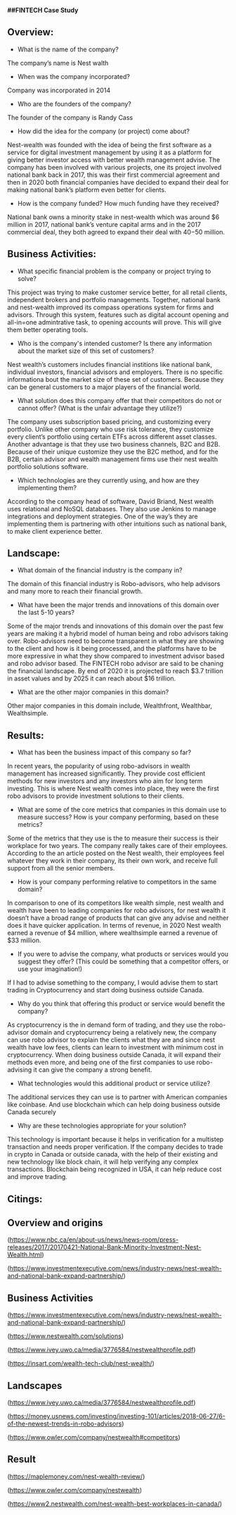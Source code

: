 **##FINTECH Case Study**

## Overview:

* What is the name of the company?

The company’s name is Nest walth

* When was the company incorporated?

Company was incorporated in 2014

* Who are the founders of the company?

The founder of the company is Randy Cass

* How did the idea for the company (or project) come about?

Nest-wealth was founded with the idea of being the first software as a service for digital investment management by using it as a platform for giving better investor access with better wealth management advise. The company has been involved with various projects, one its project involved national bank back in 2017, this was their first commercial agreement and then in 2020 both financial companies have decided to expand their deal for making national bank’s platform even better for clients. 

* How is the company funded? How much funding have they received?

National bank owns a minority stake in nest-wealth which was around $6 million in 2017, national bank’s venture capital arms and in the 2017 commercial deal, they both agreed to expand their deal with $40-$50 million.

## Business Activities:

* What specific financial problem is the company or project trying to solve?

This project was trying to make customer service better, for all retail clients, independent brokers and portfolio managements. Together, national bank and nest-wealth improved its compass operations system for firms and advisors. Through this system, features such as digital account opening and all-in=one admintrative task, to opening accounts will prove. This will give them better operating tools. 

* Who is the company's intended customer?  Is there any information about the market size of this set of customers?

Nest wealth’s customers includes financial institions like national bank, individual investors, financial advisors and employers. There is no specific informationa bout the market size of these set of customers. Because they can be general customers to a major players of the financial world. 

* What solution does this company offer that their competitors do not or cannot offer? (What is the unfair advantage they utilize?)

The company uses subscription based pricing, and customizing every portfolio. Unlike other company who use risk tolerance, they customize every client’s portfolio using certain ETFs across different asset classes. Another advantage is that they use two business channels, B2C and B2B. Because of their unique customize they use the B2C method, and for the B2B, certain advisor and wealth management firms use their nest wealth portfolio solutions software. 

* Which technologies are they currently using, and how are they implementing them?

According to the company head of software, David Briand, Nest wealth uses relational and NoSQL databases. They also use Jenkins to manage integrations and deployment strategies.  One of the way’s they are implementing them is partnering with other intuitions  such as national bank, to make client experience better.

## Landscape:

* What domain of the financial industry is the company in?

The domain of this financial industry is Robo-advisors, who help advisors and many more to reach their financial growth. 

* What have been the major trends and innovations of this domain over the last 5-10 years?

Some of the major trends and innovations of this domain over the past few years are making it a hybrid model of human being and robo advisors taking over. Robo-advisors need to become transparent in what they are showing to the client and how is it being processed, and the platforms have to be more expressive in what they show compared to  investment advisor based and robo advisor based. The FINTECH robo advisor are said to be chaning the financial landscape. By end of 2020 it is projected to reach $3.7 trillion in asset values and by 2025 it can reach about $16 trillion. 

* What are the other major companies in this domain?

Other major companies in this domain include, Wealthfront, Wealthbar, Wealthsimple. 

## Results:

* What has been the business impact of this company so far?

In recent years, the popularity of using robo-advisors in wealth management has increased significantly. They provide cost efficient methods for new investors and any investors who aim for long term investing. This is where Nest wealth comes into place, they were the first robo advisors to provide investment solutions to their clients. 

* What are some of the core metrics that companies in this domain use to measure success? How is your company performing, based on these metrics?

Some of the metrics that they use is the to measure their success is their workplace for two years. The company really takes care of their employees. According to the an article posted on the Nest wealth, their employees feel whatever they work in their company, its their own work, and receive full support from all the senior members.

* How is your company performing relative to competitors in the same domain?

In comparison to one of its competitors like wealth simple, nest wealth and wealth have been to leading companies for robo advisors, for nest wealth it doesn’t have a broad range of products that can give any advise and neither does it have quicker application. In terms of revenue, in 2020 Nest wealth earned a revenue of $4 million, where wealthsimple earned a revenue of $33 million. 

* If you were to advise the company, what products or services would you suggest they offer? (This could be something that a competitor offers, or use your imagination!)

If I had to advise something to the company, I would advise them to start trading in Cryptocurrency and start doing business outside Canada. 

* Why do you think that offering this product or service would benefit the company?

As cryptocurrency is the in demand form of trading, and they use the robo-advisor domain and cryptocurrency being a relatively new, the company can use robo advisor to explain the clients what they are and since nest wealth have low fees, clients can learn to investment with minimum cost in cryptocurrency. When doing business outside Canada, it will expand their methods even more, and being one of the first companies to use robo-advising it can give the company a strong benefit. 

* What technologies would this additional product or service utilize?

The additional services they can use is to partner with American companies like coinbase. And use blockchain which can help doing business outside Canada securely 

* Why are these technologies appropriate for your solution?

This technology is important because it helps in verification for a multistep transaction and needs proper verification. If the company decides to trade in crypto in Canada or outside canada, with the help of their existing and new technology like block chain, it will help verifying  any complex transactions. Blockchain being recognized in USA, it can help reduce cost and improve trading. 

## Citings:

## Overview and origins
(https://www.nbc.ca/en/about-us/news/news-room/press-releases/2017/20170421-National-Bank-Minority-Investment-Nest-Wealth.html)

(https://www.investmentexecutive.com/news/industry-news/nest-wealth-and-national-bank-expand-partnership/)

## Business Activities

(https://www.investmentexecutive.com/news/industry-news/nest-wealth-and-national-bank-expand-partnership/)

(https://www.nestwealth.com/solutions)

(https://www.ivey.uwo.ca/media/3776584/nestwealthprofile.pdf)

(https://insart.com/wealth-tech-club/nest-wealth/)

## Landscapes

(https://www.ivey.uwo.ca/media/3776584/nestwealthprofile.pdf)

(https://money.usnews.com/investing/investing-101/articles/2018-06-27/6-of-the-newest-trends-in-robo-advisors)

(https://www.owler.com/company/nestwealth#competitors)

## Result 

(https://maplemoney.com/nest-wealth-review/)

(https://www.owler.com/company/nestwealth)

(https://www2.nestwealth.com/nest-wealth-best-workplaces-in-canada/)

